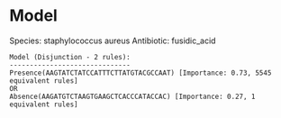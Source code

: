 
# Model

Species: staphylococcus aureus
Antibiotic: fusidic_acid

```
Model (Disjunction - 2 rules):
------------------------------
Presence(AAGTATCTATCCATTTCTTATGTACGCCAAT) [Importance: 0.73, 5545 equivalent rules]
OR
Absence(AAGATGTCTAAGTGAAGCTCACCCATACCAC) [Importance: 0.27, 1 equivalent rules]

```


